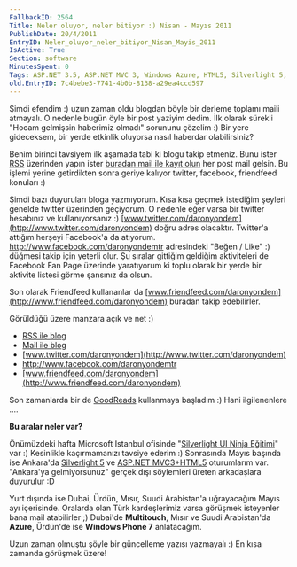 ```yaml
---
FallbackID: 2564
Title: Neler oluyor, neler bitiyor :) Nisan - Mayıs 2011
PublishDate: 20/4/2011
EntryID: Neler_oluyor_neler_bitiyor_Nisan_Mayis_2011
IsActive: True
Section: software
MinutesSpent: 0
Tags: ASP.NET 3.5, ASP.NET MVC 3, Windows Azure, HTML5, Silverlight 5, Windows Phone 7, Windows Phone, ASP.NET
old.EntryID: 7c4bebe3-7741-4b0b-8138-a29ea4ccd597
---
```

Şimdi efendim :) uzun zaman oldu blogdan böyle bir derleme toplamı maili
atmayalı. O nedenle bugün öyle bir post yaziyim dedim. İlk olarak
sürekli "Hocam gelmişsin haberimiz olmadı" sorununu çözelim :) Bir yere
gideceksem, bir yerde etkinlik oluyorsa nasıl haberdar olabilirsiniz?

Benim birinci tavsiyem ilk aşamada tabi ki blogu takip etmeniz. Bunu
ister [RSS](http://feeds2.feedburner.com/daronyondem) üzerinden yapın
ister [buradan mail ile kayıt
olun](http://feedburner.google.com/fb/a/mailverify?uri=daronyondem) her
post mail gelsin. Bu işlemi yerine getirdikten sonra geriye kalıyor
twitter, facebook, friendfeed konuları :)

Şimdi bazı duyuruları bloga yazmıyorum. Kısa kısa geçmek istediğim
şeyleri genelde twitter üzerinden geçiyorum. O nedenle eğer varsa bir
twitter hesabınız ve kullanıyorsanız :)
[www.twitter.com/daronyondem](http://www.twitter.com/daronyondem) doğru
adres olacaktır. Twitter'a attığım herşeyi Facebook'a da atıyorum.
<http://www.facebook.com/daronyondemtr> adresindeki "Beğen / Like" :)
düğmesi takip için yeterli olur. Şu sıralar gittiğim geldiğim
aktiviteleri de Facebook Fan Page üzerinde yaratıyorum ki toplu olarak
bir yerde bir aktivite listesi görme şansınız da olsun.

Son olarak Friendfeed kullananlar da
[www.friendfeed.com/daronyondem](http://www.friendfeed.com/daronyondem)
buradan takip edebilirler.

Görüldüğü üzere manzara açık ve net :)

-   [RSS ile blog](http://feeds2.feedburner.com/daronyondem)
-   [Mail ile
    blog](http://www.feedburner.com/fb/a/emailverifySubmit?feedId=1981693&loc=en_US)
-   [www.twitter.com/daronyondem](http://www.twitter.com/daronyondem)
-   <http://www.facebook.com/daronyondemtr>
-   [www.friendfeed.com/daronyondem](http://www.friendfeed.com/daronyondem)

Son zamanlarda bir de [GoodReads](http://www.goodreads.com/daronyondem)
kullanmaya başladım :) Hani ilgilenenlere ....

**Bu aralar neler var?**

Önümüzdeki hafta Microsoft Istanbul ofisinde "[Silverlight UI Ninja
Eğitimi](http://www.facebook.com/event.php?eid=100965406654251)" var :)
Kesinlikle kaçırmamanızı tavsiye ederim :) Sonrasında Mayıs başında ise
Ankara'da [Silverlight
5](http://www.facebook.com/event.php?eid=217740904909790) ve [ASP.NET
MVC3+HTML5](http://www.facebook.com/event.php?eid=192988177410903)
oturumlarım var. "Ankara'ya gelmiyorsunuz" gerçek dışı söylemleri üreten
arkadaşlara duyurulur :D

Yurt dışında ise Dubai, Ürdün, Mısır, Suudi Arabistan'a uğrayacağım
Mayıs ayı içerisinde. Oralarda olan Türk kardeşlerimiz varsa görüşmek
isteyenler bana mail atabilirler ;) Dubai'de **Multitouch**, Mısır ve
Suudi Arabistan'da **Azure**, Ürdün'de ise **Windows Phone 7**
anlatacağım.

Uzun zaman olmuştu şöyle bir güncelleme yazısı yazmayalı :) En kısa
zamanda görüşmek üzere!


